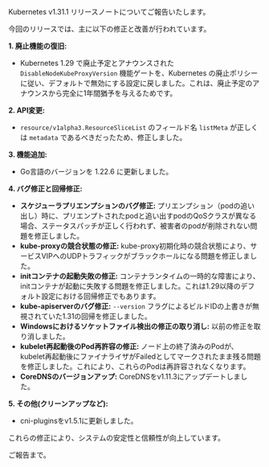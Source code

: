 Kubernetes v1.31.1 リリースノートについてご報告いたします。

今回のリリースでは、主に以下の修正と改善が行われています。

**1. 廃止機能の復旧:**

* Kubernetes 1.29 で廃止予定とアナウンスされた `DisableNodeKubeProxyVersion` 機能ゲートを、Kubernetes の廃止ポリシーに従い、デフォルトで無効にする設定に戻しました。これは、廃止予定のアナウンスから完全に1年間猶予を与えるためです。


**2. API変更:**

* `resource/v1alpha3.ResourceSliceList` のフィールド名 `listMeta` が正しくは `metadata` であるべきだったため、修正しました。


**3. 機能追加:**

* Go言語のバージョンを 1.22.6 に更新しました。


**4. バグ修正と回帰修正:**

* **スケジューラプリエンプションのバグ修正:** プリエンプション（podの追い出し）時に、プリエンプトされたpodと追い出すpodのQoSクラスが異なる場合、ステータスパッチが正しく行われず、被害者のpodが削除されない問題を修正しました。
* **kube-proxyの競合状態の修正:** kube-proxy初期化時の競合状態により、サービスVIPへのUDPトラフィックがブラックホールになる問題を修正しました。
* **initコンテナの起動失敗の修正:** コンテナランタイムの一時的な障害により、initコンテナが起動に失敗する問題を修正しました。これは1.29以降のデフォルト設定における回帰修正でもあります。
* **kube-apiserverのバグ修正:** `--version` フラグによるビルドIDの上書きが無視されていた1.31の回帰を修正しました。
* **Windowsにおけるソケットファイル検出の修正の取り消し:**  以前の修正を取り消しました。
* **kubelet再起動後のPod再許容の修正:** ノード上の終了済みのPodが、kubelet再起動後にファイナライザがFailedとしてマークされたまま残る問題を修正しました。これにより、これらのPodは再許容されなくなります。
* **CoreDNSのバージョンアップ:** CoreDNSをv1.11.3にアップデートしました。


**5. その他(クリーンアップなど):**

* cni-pluginsをv1.5.1に更新しました。


これらの修正により、システムの安定性と信頼性が向上しています。


ご報告まで。
